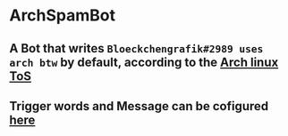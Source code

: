 # ArchSpamBot
## A Bot that writes ```Bloeckchengrafik#2989 uses arch btw``` by default, according to the [Arch linux ToS](https://www.reddit.com/r/linuxmemes/comments/o8f5pb/arch_linux_tos/)
## Trigger words and Message can be cofigured [here](https://github.com/Flo-Mit-H/ArchSpamBot/tree/master/config/config.json)
